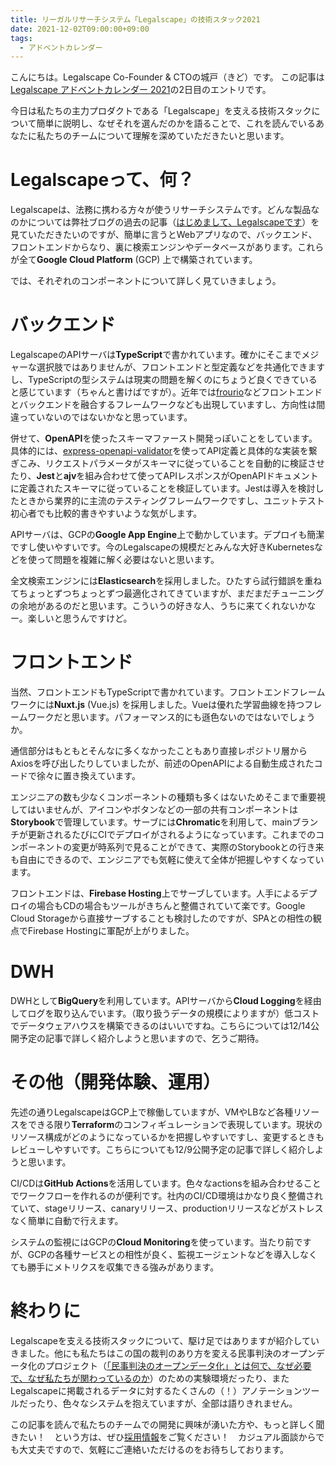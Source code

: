 ```yaml
---
title: リーガルリサーチシステム「Legalscape」の技術スタック2021
date: 2021-12-02T09:00:00+09:00
tags:
  - アドベントカレンダー
---
```


こんにちは。Legalscape Co-Founder & CTOの城戸（きど）です。
この記事は[Legalscape アドベントカレンダー 2021](https://qiita.com/advent-calendar/2021/legalscape)の2日目のエントリです。

今日は私たちの主力プロダクトである「Legalscape」を支える技術スタックについて簡単に説明し、なぜそれを選んだのかを語ることで、これを読んでいるあなたに私たちのチームについて理解を深めていただきたいと思います。

# Legalscapeって、何？

Legalscapeは、法務に携わる方々が使うリサーチシステムです。どんな製品なのかについては弊社ブログの過去の記事（[はじめまして、Legalscapeです](https://note.com/legalscape/n/n673bf813e198)）を見ていただきたいのですが、簡単に言うとWebアプリなので、バックエンド、フロントエンドからなり、裏に検索エンジンやデータベースがあります。これらが全て**Google Cloud Platform** (GCP) 上で構築されています。

では、それぞれのコンポーネントについて詳しく見ていきましょう。

# バックエンド

LegalscapeのAPIサーバは**TypeScript**で書かれています。確かにそこまでメジャーな選択肢ではありませんが、フロントエンドと型定義などを共通化できますし、TypeScriptの型システムは現実の問題を解くのにちょうど良くできていると感じています（ちゃんと書けばですが）。近年では[frourio](https://github.com/frouriojs/frourio)などフロントエンドとバックエンドを融合するフレームワークなども出現していますし、方向性は間違っていないのではないかなと思っています。

併せて、**OpenAPI**を使ったスキーマファースト開発っぽいことをしています。具体的には、[express-openapi-validator](https://github.com/cdimascio/express-openapi-validator)を使ってAPI定義と具体的な実装を繋ぎこみ、リクエストパラメータがスキーマに従っていることを自動的に検証させたり、**Jest**と**ajv**を組み合わせて使ってAPIレスポンスがOpenAPIドキュメントに定義されたスキーマに従っていることを検証しています。Jestは導入を検討したときから業界的に主流のテスティングフレームワークですし、ユニットテスト初心者でも比較的書きやすいような気がします。

APIサーバは、GCPの**Google App Engine**上で動かしています。デプロイも簡潔ですし使いやすいです。今のLegalscapeの規模だとみんな大好きKubernetesなどを使って問題を複雑に解く必要はないと思います。

全文検索エンジンには**Elasticsearch**を採用しました。ひたすら試行錯誤を重ねてちょっとずつちょっとずつ最適化されてきていますが、まだまだチューニングの余地があるのだと思います。こういうの好きな人、うちに来てくれないかなー。楽しいと思うんですけど。

# フロントエンド

当然、フロントエンドもTypeScriptで書かれています。フロントエンドフレームワークには**Nuxt.js** (Vue.js) を採用しました。Vueは優れた学習曲線を持つフレームワークだと思います。パフォーマンス的にも遜色ないのではないでしょうか。

通信部分はもともとそんなに多くなかったこともあり直接レポジトリ層からAxiosを呼び出したりしていましたが、前述のOpenAPIによる自動生成されたコードで徐々に置き換えています。

エンジニアの数も少なくコンポーネントの種類も多くはないためそこまで重要視してはいませんが、アイコンやボタンなどの一部の共有コンポーネントは**Storybook**で管理しています。サーブには**Chromatic**を利用して、mainブランチが更新されるたびにCIでデプロイがされるようになっています。これまでのコンポーネントの変更が時系列で見ることができて、実際のStorybookとの行き来も自由にできるので、エンジニアでも気軽に使えて全体が把握しやすくなっています。

フロントエンドは、**Firebase Hosting**上でサーブしています。人手によるデプロイの場合もCDの場合もツールがきちんと整備されていて楽です。Google Cloud Storageから直接サーブすることも検討したのですが、SPAとの相性の観点でFirebase Hostingに軍配が上がりました。

# DWH

DWHとして**BigQuery**を利用しています。APIサーバから**Cloud Logging**を経由してログを取り込んでいます。（取り扱うデータの規模によりますが）低コストでデータウェアハウスを構築できるのはいいですね。こちらについては12/14公開予定の記事で詳しく紹介しようと思いますので、乞うご期待。

# その他（開発体験、運用）

先述の通りLegalscapeはGCP上で稼働していますが、VMやLBなど各種リソースをできる限り**Terraform**のコンフィギュレーションで表現しています。現状のリソース構成がどのようになっているかを把握しやすいですし、変更するときもレビューしやすいです。こちらについても12/9公開予定の記事で詳しく紹介しようと思います。

CI/CDは**GitHub Actions**を活用しています。色々なactionsを組み合わせることでワークフローを作れるのが便利です。社内のCI/CD環境はかなり良く整備されていて、stageリリース、canaryリリース、productionリリースなどがストレスなく簡単に自動で行えます。

システムの監視にはGCPの**Cloud Monitoring**を使っています。当たり前ですが、GCPの各種サービスとの相性が良く、監視エージェントなどを導入しなくても勝手にメトリクスを収集できる強みがあります。

# 終わりに

Legalscapeを支える技術スタックについて、駆け足ではありますが紹介していきました。他にも私たちはこの国の裁判のあり方を変える民事判決のオープンデータ化のプロジェクト（[「民事判決のオープンデータ化」とは何で、なぜ必要で、なぜ私たちが関わっているのか](https://note.com/legalscape/n/n4dfbed9f1b38)）のための実験環境だったり、またLegalscapeに掲載されるデータに対するたくさんの（！）アノテーションツールだったり、色々なシステムを抱えていますが、全部は語りきれません。

この記事を読んで私たちのチームでの開発に興味が湧いた方や、もっと詳しく聞きたい！　という方は、ぜひ[採用情報](https://legalscape.notion.site/09aeb478072946c18249495b8fb63fcd)をご覧ください！　カジュアル面談からでも大丈夫ですので、気軽にご連絡いただけるのをお待ちしております。
